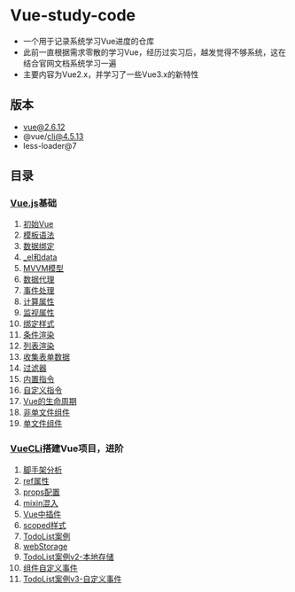 # Vue-study-code
- 一个用于记录系统学习Vue进度的仓库
- 此前一直根据需求零散的学习Vue，经历过实习后，越发觉得不够系统，这在结合官网文档系统学习一遍
- 主要内容为Vue2.x，并学习了一些Vue3.x的新特性

## 版本
- vue@2.6.12
- @vue/cli@4.5.13
- less-loader@7

## 目录
### [Vue.js](https://cn.vuejs.org/)基础
1. [初始Vue](vue_basic/01_初识Vue/初识Vue.html)
2. [模板语法](vue_basic/02_Vue模板语法/模板语法.html)
3. [数据绑定](vue_basic/03_Vue数据绑定/数据绑定.html)
4. [_el和data](vue_basic/04_el与data的两种写法/el与data的两种写法.html)
5. [MVVM模型](vue_basic/05_MVVM模型/Vue中的MVVM.html)
6. [数据代理](vue_basic/06_数据代理/3.Vue中的数据代理.html)
7. [事件处理](vue_basic/07_事件处理/1.事件的基本使用.html)
8. [计算属性](vue_basic/08_计算属性/3.姓名案例_计算属性实现.html)
9. [监视属性](vue_basic/09_监视属性/5.姓名案例_watch实现.html)
10. [绑定样式](vue_basic/10_绑定样式/绑定样式.html)
11. [条件渲染](vue_basic/11_条件渲染/条件渲染.html)
12. [列表渲染](vue_basic/12_列表渲染/10.总结Vue数据监测.html)
13. [收集表单数据](vue_basic/13_收集表单数据/收集表单数据.html)
14. [过滤器](vue_basic/14_过滤器/过滤器.html)
15. [内置指令](vue_basic/15_内置指令/1.v-text_指令.html)
16. [自定义指令](vue_basic/16_自定义指令/1.自定义指令.html)
17. [Vue的生命周期](vue_basic/17_生命周期/3.总结生命周期.html)
18. [非单文件组件](vue_basic/18_非单文件组件/4.VueComponent.html)
19. [单文件组件](vue_basic/19_单文件组件/index.html)
### [VueCLi](https://cli.vuejs.org/zh/)搭建Vue项目，进阶
1. [脚手架分析](vue_test/01_src_分析脚手架/main.js)
2. [ref属性](vue_test/02_src_ref属性/App.vue)
3. [props配置](vue_test/03_src_props配置/components/Student.vue)
4. [mixin混入](vue_test/04_src_mixin混入(合)/main.js)
5. [Vue中插件](vue_test/05_src_插件/plugins.js)
6. [scoped样式](vue_test/06_src_scoped样式/components/Student.vue)
7. [TodoList案例](vue_test/07_src_TodoList案例/App.vue)
8. [webStorage](vue_test/08_浏览器本地存储/localStorage.html)
9. [TodoList案例v2-本地存储](vue_test/09_src_TodoList_本地存储/App.vue)
10. [组件自定义事件](vue_test/11_src_TodoList_自定义事件/App.vue)
11. [TodoList案例v3-自定义事件](vue_test/11_src_TodoList_自定义事件/App.vue)
